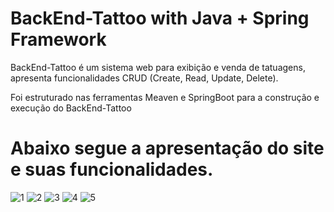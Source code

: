# BackEnd-Tattoo with Java + Spring Framework

BackEnd-Tattoo é um sistema web para exibição e venda de tatuagens, apresenta funcionalidades CRUD (Create, Read, Update, Delete).

Foi estruturado nas ferramentas Meaven e SpringBoot para a construção e execução do BackEnd-Tattoo

# Abaixo segue a apresentação do site e suas funcionalidades.
![1](https://github.com/user-attachments/assets/671a2b36-5f13-4b76-a50f-b352d107dcb9)
![2](https://github.com/user-attachments/assets/a39b94b5-5b44-430f-9c42-4007b4ae4317)
![3](https://github.com/user-attachments/assets/492fdb88-bf5a-481f-8cff-5bb3f5da7ae2)
![4](https://github.com/user-attachments/assets/b9420f36-f667-44ea-8209-95afcbb45403)
![5](https://github.com/user-attachments/assets/fde2c6e8-567d-4db6-8db5-0d7592d238ba)

